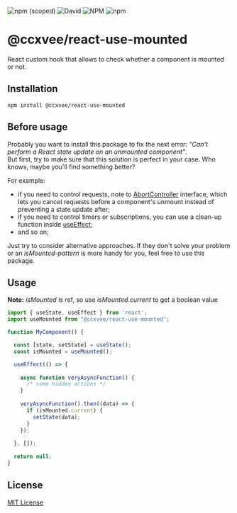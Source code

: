 ![npm (scoped)](https://img.shields.io/npm/v/@ccxvee/react-use-mounted) ![David](https://img.shields.io/david/ccxvee/react-use-mounted)  ![NPM](https://img.shields.io/npm/l/@ccxvee/react-use-mounted) ![npm](https://img.shields.io/npm/dt/@ccxvee/react-use-mounted)
# @ccxvee/react-use-mounted
React custom hook that allows to check whether a component is mounted or not.

## Installation
```
npm install @ccxvee/react-use-mounted
```

##  Before usage
Probably you want to install this package to fix the next error: *"Can't perform a React state update on an unmounted component"*.  
But first, try to make sure that this solution is perfect in your case. Who knows, maybe you'll find something better?

For example: 
* if you need to control requests, note to [AbortController](https://developer.mozilla.org/en-US/docs/Web/API/AbortController) interface, which lets you cancel requests before a component's unmount instead of preventing a state update after;
* if you need to control timers or subscriptions, you can use a clean-up function inside [useEffect](https://reactjs.org/docs/hooks-reference.html#useeffect);
* and so on;

Just try to consider alternative approaches. If they don't solve your problem or an *isMounted-pattern* is more handy for you, feel free to use this package.

## Usage
**Note:** *isMounted* is ref, so use *isMounted.current* to get a boolean value
```javascript
import { useState, useEffect } from 'react';
import useMounted from "@ccxvee/react-use-mounted";

function MyComponent() {

  const [state, setState] = useState();
  const isMounted = useMounted();

  useEffect(() => {
  
    async function veryAsyncFunction() {
      /* some hidden actions */
    }
  
    veryAsyncFunction().then((data) => {
      if (isMounted.current) {
        setState(data);
      }
    });
    
  }, []);
  
  return null;
}
```

## License
[MIT License](https://github.com/ccxvee/react-use-mounted/blob/master/LICENSE)
